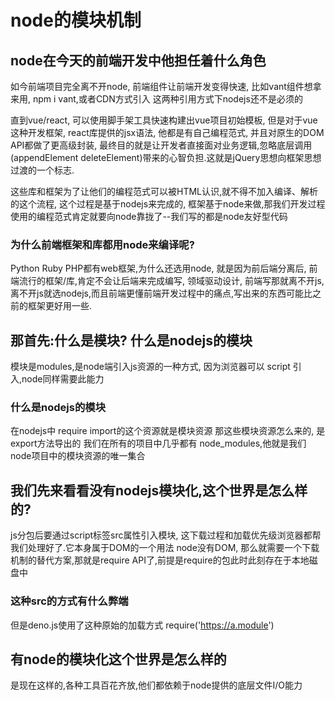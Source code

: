 # node的模块机制

## node在今天的前端开发中他担任着什么角色

如今前端项目完全离不开node,
前端组件让前端开发变得快速, 比如vant组件想拿来用,
npm i vant,或者CDN方式引入
这两种引用方式下nodejs还不是必须的

直到vue/react, 可以使用脚手架工具快速构建出vue项目初始模板, 但是对于vue这种开发框架, react库提供的jsx语法, 他都是有自己编程范式, 并且对原生的DOM API都做了更高级封装, 最终目的就是让开发者直接面对业务逻辑,忽略底层调用(appendElement deleteElement)带来的心智负担.这就是jQuery思想向框架思想过渡的一个标志.

这些库和框架为了让他们的编程范式可以被HTML认识,就不得不加入编译、解析的这个流程, 这个过程是基于nodejs来完成的, 框架基于node来做,那我们开发过程使用的编程范式肯定就要向node靠拢了--我们写的都是node友好型代码

### 为什么前端框架和库都用node来编译呢?

Python Ruby PHP都有web框架,为什么还选用node, 就是因为前后端分离后, 前端流行的框架/库,肯定不会让后端来完成编写, 领域驱动设计, 前端写那就离不开js,离不开js就选nodejs,而且前端更懂前端开发过程中的痛点,写出来的东西可能比之前的框架更好用一些.

## 那首先:什么是模块? 什么是nodejs的模块

模块是modules,是node端引入js资源的一种方式, 因为浏览器可以 script 引入,node同样需要此能力

### 什么是nodejs的模块

在nodejs中
require import的这个资源就是模块资源
那这些模块资源怎么来的, 是export方法导出的
我们在所有的项目中几乎都有 node_modules,他就是我们node项目中的模块资源的唯一集合

## 我们先来看看没有nodejs模块化,这个世界是怎么样的?

  js分包后要通过script标签src属性引入模块, 这下载过程和加载优先级浏览器都帮我们处理好了.它本身属于DOM的一个用法
  node没有DOM, 那么就需要一个下载机制的替代方案,那就是require API了,前提是require的包此时此刻存在于本地磁盘中

### 这种src的方式有什么弊端

  但是deno.js使用了这种原始的加载方式
  require('https://a.module')

## 有node的模块化这个世界是怎么样的

是现在这样的,各种工具百花齐放,他们都依赖于node提供的底层文件I/O能力
